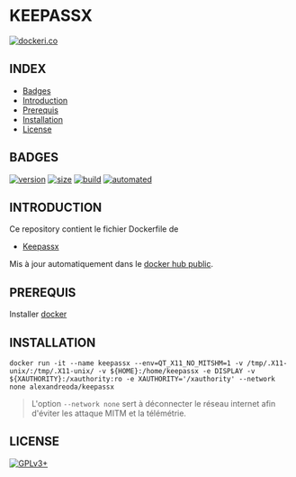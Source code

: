 # KEEPASSX

[![dockeri.co](https://dockeri.co/image/alexandreoda/keepassx)](https://hub.docker.com/r/alexandreoda/keepassx)


## INDEX

- [Badges](#BADGES)
- [Introduction](#INTRODUCTION)
- [Prerequis](#PREREQUIS)
- [Installation](#INSTALLATION)
- [License](#LICENSE)


## BADGES

[![version](https://images.microbadger.com/badges/version/alexandreoda/keepassx.svg)](https://microbadger.com/images/alexandreoda/keepassx)
[![size](https://images.microbadger.com/badges/image/alexandreoda/keepassx.svg)](https://microbadger.com/images/alexandreoda/keepassx")
[![build](https://img.shields.io/docker/build/alexandreoda/keepassx.svg)](https://hub.docker.com/r/alexandreoda/keepassx)
[![automated](https://img.shields.io/docker/automated/alexandreoda/keepassx.svg)](https://hub.docker.com/r/alexandreoda/keepassx)


## INTRODUCTION

Ce repository contient le fichier Dockerfile de

- [Keepassx](https://keepass.info/index.html)

Mis à jour automatiquement dans le [docker hub public](https://hub.docker.com/r/alexandreoda/keepassx).


## PREREQUIS

Installer [docker](https://www.docker.com)


## INSTALLATION

```
docker run -it --name keepassx --env=QT_X11_NO_MITSHM=1 -v /tmp/.X11-unix/:/tmp/.X11-unix/ -v ${HOME}:/home/keepassx -e DISPLAY -v ${XAUTHORITY}:/xauthority:ro -e XAUTHORITY='/xauthority' --network none alexandreoda/keepassx
```

> L'option `--network none` sert à déconnecter le réseau internet afin d'éviter les attaque MITM et la télémétrie.


## LICENSE

[![GPLv3+](http://gplv3.fsf.org/gplv3-127x51.png)](https://github.com/oda-alexandre/keepassx/blob/master/LICENSE)
